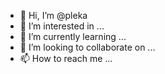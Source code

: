 - 👋 Hi, I’m @pleka
- 👀 I’m interested in ...
- 🌱 I’m currently learning ...
- 💞️ I’m looking to collaborate on ...
- 📫 How to reach me ...

<!---
pleka/pleka is a ✨ special ✨ repository because its `README.md` (this file) appears on your GitHub profile.
You can click the Preview link to take a look at your changes.
--->
